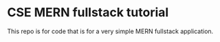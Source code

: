 # CSE MERN fullstack tutorial
This repo is for code that is for a very simple MERN fullstack application.
